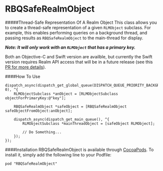 RBQSafeRealmObject
===========================
#####Thread-Safe Representation Of A Realm Object
This class allows you to create a thread-safe representation of a given `RLMObject` subclass. For example, this enables performing queries on a background thread, and passing results as `RBQSafeRealmObject` to the main-thread for display. 

_**Note: It will only work with an `RLMObject` that has a primary key.**_

Both an Objective-C and Swift version are availble, but currently the Swift version requires Realm API access that will be in a future release (see this [PR for more details](https://github.com/realm/realm-cocoa/pull/2213)).

####How To Use
```objc
dispatch_async(dispatch_get_global_queue(DISPATCH_QUEUE_PRIORITY_BACKGROUND, 0), ^{
    RLMObjectSubclass *anObject = [RLMObjectSubclass objectForPrimaryKey:@"key"];
  
    RBQSafeRealmObject *safeObject = [RBQSafeRealmObject safeObjectFromObject:anObject];
  
    dispatch_async(dispatch_get_main_queue(), ^{
        RLMObjectSubclass *mainThreadObject = [safeObject RLMObject];
        
        // Do Something...
    });
});
```

####Installation
RBQSafeRealmObject is available through [CocoaPods](http://cocoapods.org). To install
it, simply add the following line to your Podfile:
```
pod "RBQSafeRealmObject"
```

